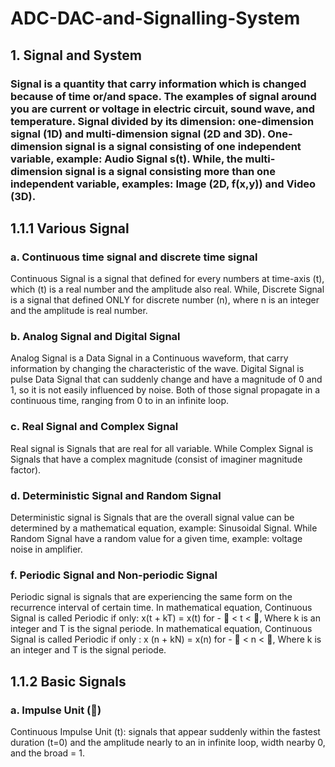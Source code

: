 # ADC-DAC-and-Signalling-System
## 1. Signal and System
### Signal is a quantity that carry information which is changed because of time or/and space. The examples of signal around you are current or voltage in electric circuit, sound wave, and temperature. Signal divided by its dimension: one-dimension signal (1D) and multi-dimension signal (2D and 3D). One-dimension signal is a signal consisting of one independent variable, example: Audio Signal s(t). While, the multi- dimension signal is a signal consisting more than one independent variable, examples: Image (2D, f(x,y)) and Video (3D). 
## 1.1.1 Various Signal 
### a. Continuous time signal and discrete time signal
Continuous Signal is a signal that defined for every numbers at time-axis (t), which (t) is a real number and the amplitude also real. While, Discrete Signal is a signal that defined ONLY for discrete number (n), where n is an integer and the amplitude is real number.
### b. Analog Signal and Digital Signal
Analog Signal is a Data Signal in a Continuous waveform, that carry information by changing the characteristic of the wave. Digital Signal is pulse Data Signal that can suddenly change and have a magnitude of 0 and 1, so it is not easily influenced by noise. Both of those signal propagate in a continuous time, ranging from 0 to in an infinite loop.
### c. Real Signal and Complex Signal
Real signal is Signals that are real for all variable. While Complex Signal is Signals that have a complex magnitude (consist of imaginer magnitude factor).
### d. Deterministic Signal and Random Signal
Deterministic signal is Signals that are the overall signal value can be determined by a mathematical equation, example: Sinusoidal Signal. While Random Signal have a random value for a given time, example: voltage noise in amplifier.
### f. Periodic Signal and Non-periodic Signal
Periodic signal is signals that are experiencing the same form on the recurrence interval of certain time.
In mathematical equation, Continuous Signal is called Periodic if only:
x(t + kT) = x(t) for -  < t < , Where k is an integer and T is the signal periode. 
In mathematical equation, Continuous Signal is called Periodic if only : x (n + kN) = x(n)  for -  < n < , Where k is an integer and T is the signal periode. 

## 1.1.2 Basic Signals 
### a.	Impulse Unit ()
Continuous Impulse Unit (t): signals that appear suddenly within the fastest duration (t=0) and the amplitude nearly to an in infinite loop, width nearby 0, and the broad = 1.
